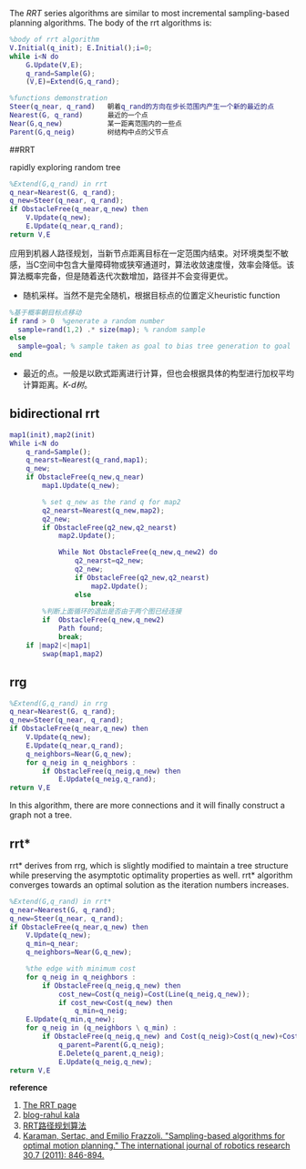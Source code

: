 The *RRT* series algorithms are similar to most incremental sampling-based planning algorithms. The body of the rrt algorithms is:
```matlab
%body of rrt algorithm
V.Initial(q_init); E.Initial();i=0;
while i<N do
    G.Update(V,E);
    q_rand=Sample(G);
    (V,E)=Extend(G,q_rand);

%functions demonstration
Steer(q_near, q_rand)   朝着q_rand的方向在步长范围内产生一个新的最近的点
Nearest(G, q_rand)      最近的一个点
Near(G,q_new)           某一距离范围内的一些点
Parent(G,q_neig)        树结构中点的父节点
```
##RRT

 rapidly exploring random tree

```matlab
%Extend(G,q_rand) in rrt
q_near=Nearest(G, q_rand);
q_new=Steer(q_near, q_rand);
if ObstacleFree(q_near,q_new) then
    V.Update(q_new);
    E.Update(q_near,q_rand);
return V,E
```

​	应用到机器人路径规划，当新节点距离目标在一定范围内结束。对环境类型不敏感，当C空间中包含大量障碍物或狭窄通道时，算法收敛速度慢，效率会降低。该算法概率完备，但是随着迭代次数增加，路径并不会变得更优。

- 随机采样。当然不是完全随机，根据目标点的位置定义heuristic function

```matlab
%基于概率朝目标点移动
if rand > 0  %generate a random number
  sample=rand(1,2) .* size(map); % random sample
else
  sample=goal; % sample taken as goal to bias tree generation to goal
end
```
- 最近的点。一般是以欧式距离进行计算，但也会根据具体的构型进行加权平均计算距离。*K-d树*。

  
## bidirectional rrt

```matlab
map1(init),map2(init)
While i<N do
    q_rand=Sample();
    q_nearst=Nearest(q_rand,map1);
    q_new;
    if ObstacleFree(q_new,q_near) 
        map1.Update(q_new);

        % set q_new as the rand q for map2
        q2_nearst=Nearest(q_new,map2);
        q2_new;
        if ObstacleFree(q2_new,q2_nearst)
            map2.Update(); 

            While Not ObstacleFree(q_new,q_new2) do
                q2_nearst=q2_new;
                q2_new;
                if ObstacleFree(q2_new,q2_nearst)
                    map2.Update();
                else
                    break;
        %判断上面循环的退出是否由于两个图已经连接
        if  ObstacleFree(q_new,q_new2) 
            Path found;
            break;
    if |map2|<|map1|
        swap(map1,map2)
```

## rrg

```matlab
%Extend(G,q_rand) in rrg
q_near=Nearest(G, q_rand);
q_new=Steer(q_near, q_rand);
if ObstacleFree(q_near,q_new) then
    V.Update(q_new);
    E.Update(q_near,q_rand);
    q_neighbors=Near(G,q_new);
    for q_neig in q_neighbors :
        if ObstacleFree(q_neig,q_new) then
            E.Update(q_neig,q_rand);
return V,E
```
In this algorithm, there are more connections and it will finally construct a graph not a tree.

## rrt*

rrt\* derives from rrg, which is slightly modified to maintain a tree structure while preserving the asymptotic optimality properties as well. rrt\* algorithm converges towards an optimal solution as the iteration numbers increases.
```matlab
%Extend(G,q_rand) in rrt*
q_near=Nearest(G, q_rand);
q_new=Steer(q_near, q_rand);
if ObstacleFree(q_near,q_new) then
    V.Update(q_new);
    q_min=q_near;
    q_neighbors=Near(G,q_new);

    %the edge with minimum cost
    for q_neig in q_neighbors :
        if ObstacleFree(q_neig,q_new) then
            cost_new=Cost(q_neig)=Cost(Line(q_neig,q_new));
            if cost_new<Cost(q_new) then
                q_min=q_neig;
    E.Update(q_min,q_new);
    for q_neig in (q_neighbors \ q_min) :
        if ObstacleFree(q_neig,q_new) and Cost(q_neig)>Cost(q_new)+Cost(Line(q_neig,q_new))  then:
            q_parent=Parent(G,q_neig);
            E.Delete(q_parent,q_neig);
            E.Update(q_neig,q_new);
return V,E
```

**reference**

1. [The RRT page](http://msl.cs.uiuc.edu/rrt/index.html)
2. [blog-rahul kala](http://rkala.in/codes.php)
3. [RRT路径规划算法](http://www.cnblogs.com/21207-iHome/p/7210543.html)
4. [Karaman, Sertac, and Emilio Frazzoli. "Sampling-based algorithms for optimal motion planning." The international journal of robotics research 30.7 (2011): 846-894.](http://journals.sagepub.com/doi/abs/10.1177/0278364911406761)

  ​